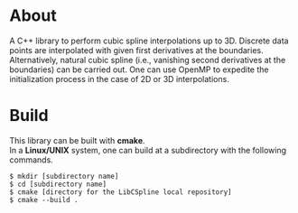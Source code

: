 # About
A C++ library to perform cubic spline interpolations up to 3D.
Discrete data points are interpolated with given first derivatives at the boundaries.
Alternatively, natural cubic spline (i.e., vanishing second derivatives at the boundaries) can be carried out.
One can use OpenMP to expedite the initialization process in the case of 2D or 3D interpolations.

# Build
This library can be built with **cmake**. \
In a **Linux/UNIX** system, one can build at a subdirectory with the following commands.
```
$ mkdir [subdirectory name]
$ cd [subdirectory name]
$ cmake [directory for the LibCSpline local repository]
$ cmake --build .
```
